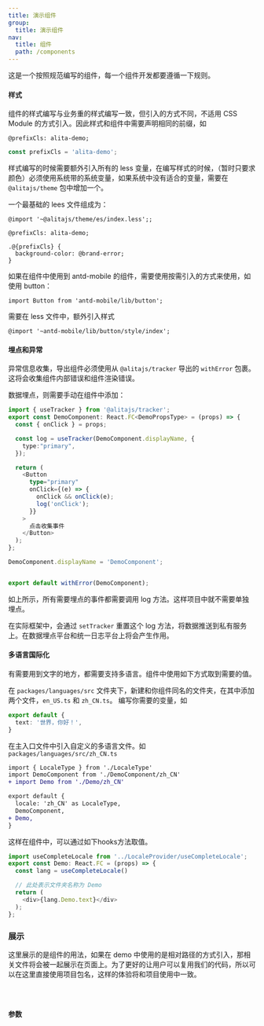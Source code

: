 ```yaml
---
title: 演示组件
group: 
  title: 演示组件
nav:
  title: 组件
  path: /components
---
```


这是一个按照规范编写的组件，每一个组件开发都要遵循一下规则。


#### 样式

组件的样式编写与业务重的样式编写一致，但引入的方式不同，不适用 CSS Module 的方式引入。因此样式和组件中需要声明相同的前缀，如

```less
@prefixCls: alita-demo;
```

```ts | pure
const prefixCls = 'alita-demo';
```

样式编写的时候需要额外引入所有的 less 变量，在编写样式的时候，（暂时只要求颜色）必须使用系统带的系统变量，如果系统中没有适合的变量，需要在 `@alitajs/theme` 包中增加一个。

一个最基础的 lees 文件组成为：

```less
@import '~@alitajs/theme/es/index.less';;

@prefixCls: alita-demo;

.@{prefixCls} {
  background-color: @brand-error;
}
```

如果在组件中使用到 antd-mobile 的组件，需要使用按需引入的方式来使用，如使用 button：

`
import Button from 'antd-mobile/lib/button';
`

需要在 less 文件中，额外引入样式 

`@import '~antd-mobile/lib/button/style/index';`
#### 埋点和异常

异常信息收集，导出组件必须使用从 `@alitajs/tracker` 导出的 `withError` 包裹。这将会收集组件内部错误和组件渲染错误。

数据埋点，则需要手动在组件中添加：

```ts | pure
import { useTracker } from '@alitajs/tracker';
export const DemoComponent: React.FC<DemoPropsType> = (props) => {
  const { onClick } = props;

  const log = useTracker(DemoComponent.displayName, {
    type:"primary",
  });

  return (
    <Button
      type="primary"
      onClick={(e) => {
        onClick && onClick(e);
        log('onClick');
      }}
    >
      点击收集事件
    </Button>
  );
};

DemoComponent.displayName = 'DemoComponent';


export default withError(DemoComponent);
```

如上所示，所有需要埋点的事件都需要调用 log 方法。这样项目中就不需要单独埋点。

在实际框架中，会通过 `setTracker` 重置这个 log 方法，将数据推送到私有服务上。在数据埋点平台和统一日志平台上将会产生作用。

#### 多语言国际化

有需要用到文字的地方，都需要支持多语言。组件中使用如下方式取到需要的值。

在 `packages/languages/src` 文件夹下，新建和你组件同名的文件夹，在其中添加两个文件，`en_US.ts` 和 `zh_CN.ts`。
编写你需要的变量，如

```ts
export default {
  text: '世界，你好！',
}
```

在主入口文件中引入自定义的多语言文件。如 `packages/languages/src/zh_CN.ts`

```diff
import { LocaleType } from './LocaleType'
import DemoComponent from './DemoComponent/zh_CN'
+ import Demo from './Demo/zh_CN'

export default {
  locale: 'zh_CN' as LocaleType,
  DemoComponent,
+ Demo,
}

```

这样在组件中，可以通过如下hooks方法取值。

```ts
import useCompleteLocale from '../LocaleProvider/useCompleteLocale';
export const Demo: React.FC = (props) => {
  const lang = useCompleteLocale()

  // 此处表示文件夹名称为 Demo
  return (
    <div>{lang.Demo.text}</div>
  );
};
```

### 展示

这里展示的是组件的用法，如果在 demo 中使用的是相对路径的方式引入，那相关文件将会被一起展示在页面上。为了更好的让用户可以复用我们的代码，所以可以在这里直接使用项目包名，这样的体验将和项目使用中一致。

<code src="./demos/basic.tsx" />

### 参数

<API></API>